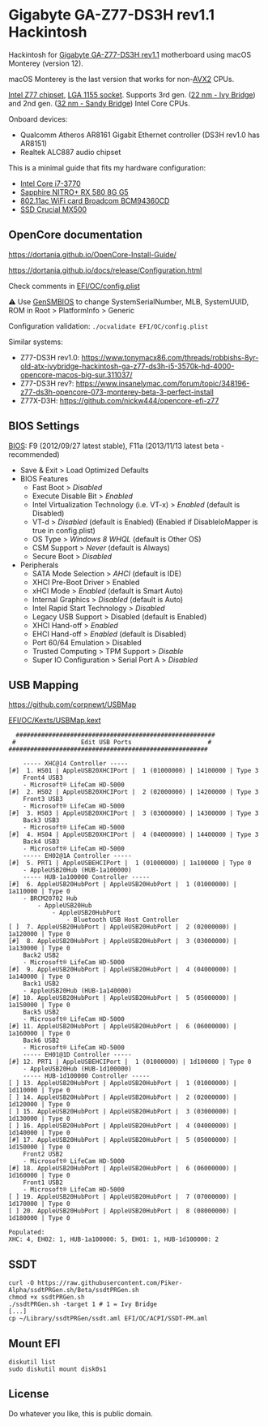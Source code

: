 # Gigabyte GA-Z77-DS3H rev1.1 Hackintosh

Hackintosh for [Gigabyte GA-Z77-DS3H rev1.1](https://www.gigabyte.com/Motherboard/GA-Z77-DS3H-rev-11#ov) motherboard using macOS Monterey (version 12).

macOS Monterey is the last version that works for non-[AVX2](https://en.wikipedia.org/wiki/Advanced_Vector_Extensions#Advanced_Vector_Extensions_2) CPUs.

[Intel Z77 chipset](https://ark.intel.com/content/www/us/en/ark/products/64024/intel-z77-express-chipset.html), [LGA 1155 socket](https://en.wikipedia.org/wiki/LGA_1155).
Supports 3rd gen. ([22 nm - Ivy Bridge](<https://en.wikipedia.org/wiki/Ivy_Bridge_(microarchitecture)>)) and 2nd gen. ([32 nm - Sandy Bridge](https://en.wikipedia.org/wiki/Sandy_Bridge)) Intel Core CPUs.

Onboard devices:

- Qualcomm Atheros AR8161 Gigabit Ethernet controller (DS3H rev1.0 has AR8151)
- Realtek ALC887 audio chipset

This is a minimal guide that fits my hardware configuration:

- [Intel Core i7-3770](https://ark.intel.com/content/www/us/en/ark/products/65719/intel-core-i73770-processor-8m-cache-up-to-3-90-ghz.html)
- [Sapphire NITRO+ RX 580 8G G5](https://www.sapphiretech.com/en/consumer/nitro-rx-580-8g-g5)
- [802.11ac WiFi card Broadcom BCM94360CD](https://github.com/tkrotoff/Gigabyte-GA-Z77-DS3H-rev1.1-Hackintosh/issues/10)
- [SSD Crucial MX500](https://www.crucial.com/ssd/mx500/ct2000mx500ssd1)

## OpenCore documentation

https://dortania.github.io/OpenCore-Install-Guide/

https://dortania.github.io/docs/release/Configuration.html

Check comments in [EFI/OC/config.plist](EFI/OC/config.plist)

⚠️ Use [GenSMBIOS](https://github.com/corpnewt/GenSMBIOS) to change SystemSerialNumber, MLB, SystemUUID, ROM in Root > PlatformInfo > Generic

Configuration validation: `./ocvalidate EFI/OC/config.plist`

Similar systems:

- Z77-DS3H rev1.0: https://www.tonymacx86.com/threads/robbishs-8yr-old-atx-ivybridge-hackintosh-ga-z77-ds3h-i5-3570k-hd-4000-opencore-macos-big-sur.311037/
- Z77-DS3H rev?: https://www.insanelymac.com/forum/topic/348196-z77-ds3h-opencore-073-monterey-beta-3-perfect-install
- Z77X-D3H: https://github.com/nickw444/opencore-efi-z77

## BIOS Settings

[BIOS](https://www.gigabyte.com/Motherboard/GA-Z77-DS3H-rev-11/support#support-dl-bios): F9 (2012/09/27 latest stable), F11a (2013/11/13 latest beta - recommended)

- Save & Exit > Load Optimized Defaults
- BIOS Features
  - Fast Boot > _Disabled_
  - Execute Disable Bit > _Enabled_
  - Intel Virtualization Technology (i.e. VT-x) > _Enabled_ (default is Disabled)
  - VT-d > _Disabled_ (default is Enabled) (Enabled if DisableIoMapper is true in config.plist)
  - OS Type > _Windows 8 WHQL_ (default is Other OS)
  - CSM Support > _Never_ (default is Always)
  - Secure Boot > _Disabled_
- Peripherals
  - SATA Mode Selection > _AHCI_ (default is IDE)
  - XHCI Pre-Boot Driver > Enabled
  - xHCI Mode > _Enabled_ (default is Smart Auto)
  - Internal Graphics > _Disabled_ (default is Auto)
  - Intel Rapid Start Technology > _Disabled_
  - Legacy USB Support > Disabled (default is Enabled)
  - XHCI Hand-off > _Enabled_
  - EHCI Hand-off > _Enabled_ (default is Disabled)
  - Port 60/64 Emulation > Disabled
  - Trusted Computing > TPM Support > _Disable_
  - Super IO Configuration > Serial Port A > _Disabled_

## USB Mapping

https://github.com/corpnewt/USBMap

[EFI/OC/Kexts/USBMap.kext](EFI/OC/Kexts/USBMap.kext/Contents/Info.plist)

```
  #######################################################
 #                  Edit USB Ports                     #
#######################################################

    ----- XHC@14 Controller -----
[#]  1. HS01 | AppleUSB20XHCIPort |  1 (01000000) | 14100000 | Type 3
    Front4 USB3
    - Microsoft® LifeCam HD-5000
[#]  2. HS02 | AppleUSB20XHCIPort |  2 (02000000) | 14200000 | Type 3
    Front3 USB3
    - Microsoft® LifeCam HD-5000
[#]  3. HS03 | AppleUSB20XHCIPort |  3 (03000000) | 14300000 | Type 3
    Back3 USB3
    - Microsoft® LifeCam HD-5000
[#]  4. HS04 | AppleUSB20XHCIPort |  4 (04000000) | 14400000 | Type 3
    Back4 USB3
    - Microsoft® LifeCam HD-5000
    ----- EH02@1A Controller -----
[#]  5. PRT1 | AppleUSBEHCIPort |  1 (01000000) | 1a100000 | Type 0
    - AppleUSB20Hub (HUB-1a100000)
    ----- HUB-1a100000 Controller -----
[#]  6. AppleUSB20HubPort | AppleUSB20HubPort |  1 (01000000) | 1a110000 | Type 0
    - BRCM20702 Hub
        - AppleUSB20Hub
            - AppleUSB20HubPort
                - Bluetooth USB Host Controller
[ ]  7. AppleUSB20HubPort | AppleUSB20HubPort |  2 (02000000) | 1a120000 | Type 0
[#]  8. AppleUSB20HubPort | AppleUSB20HubPort |  3 (03000000) | 1a130000 | Type 0
    Back2 USB2
    - Microsoft® LifeCam HD-5000
[#]  9. AppleUSB20HubPort | AppleUSB20HubPort |  4 (04000000) | 1a140000 | Type 0
    Back1 USB2
    - AppleUSB20Hub (HUB-1a140000)
[#] 10. AppleUSB20HubPort | AppleUSB20HubPort |  5 (05000000) | 1a150000 | Type 0
    Back5 USB2
    - Microsoft® LifeCam HD-5000
[#] 11. AppleUSB20HubPort | AppleUSB20HubPort |  6 (06000000) | 1a160000 | Type 0
    Back6 USB2
    - Microsoft® LifeCam HD-5000
    ----- EH01@1D Controller -----
[#] 12. PRT1 | AppleUSBEHCIPort |  1 (01000000) | 1d100000 | Type 0
    - AppleUSB20Hub (HUB-1d100000)
    ----- HUB-1d100000 Controller -----
[ ] 13. AppleUSB20HubPort | AppleUSB20HubPort |  1 (01000000) | 1d110000 | Type 0
[ ] 14. AppleUSB20HubPort | AppleUSB20HubPort |  2 (02000000) | 1d120000 | Type 0
[ ] 15. AppleUSB20HubPort | AppleUSB20HubPort |  3 (03000000) | 1d130000 | Type 0
[ ] 16. AppleUSB20HubPort | AppleUSB20HubPort |  4 (04000000) | 1d140000 | Type 0
[#] 17. AppleUSB20HubPort | AppleUSB20HubPort |  5 (05000000) | 1d150000 | Type 0
    Front2 USB2
    - Microsoft® LifeCam HD-5000
[#] 18. AppleUSB20HubPort | AppleUSB20HubPort |  6 (06000000) | 1d160000 | Type 0
    Front1 USB2
    - Microsoft® LifeCam HD-5000
[ ] 19. AppleUSB20HubPort | AppleUSB20HubPort |  7 (07000000) | 1d170000 | Type 0
[ ] 20. AppleUSB20HubPort | AppleUSB20HubPort |  8 (08000000) | 1d180000 | Type 0

Populated:
XHC: 4, EH02: 1, HUB-1a100000: 5, EH01: 1, HUB-1d100000: 2
```

## SSDT

```
curl -O https://raw.githubusercontent.com/Piker-Alpha/ssdtPRGen.sh/Beta/ssdtPRGen.sh
chmod +x ssdtPRGen.sh
./ssdtPRGen.sh -target 1 # 1 = Ivy Bridge
[...]
cp ~/Library/ssdtPRGen/ssdt.aml EFI/OC/ACPI/SSDT-PM.aml
```

## Mount EFI

```
diskutil list
sudo diskutil mount disk0s1
```

## License

Do whatever you like, this is public domain.
